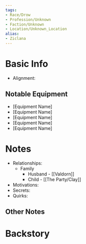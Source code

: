 ```yaml
---
tags:
- Race/Drow
- Profession/Unknown
- Faction/Unknown
- Location/Unknown_Location
alias:
- Ziclana
---
```

# Basic Info
- Alignment: 

## Notable Equipment
- [Equipment Name]
- [Equipment Name]
- [Equipment Name]
- [Equipment Name]
- [Equipment Name]

# Notes
- Relationships: 
	- Family
		- Husband - [[Valdorn]]
		- Child - [[The Party/Clay]]
- Motivations: 
- Secrets: 
- Quirks: 

## Other Notes


# Backstory
